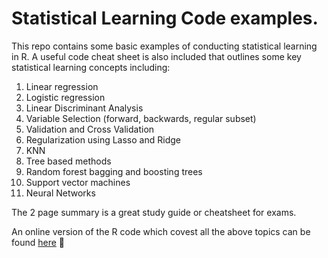 # Statistical Learning Code examples.
This repo contains some basic examples of conducting statistical learning in R. A useful code cheat sheet is also included that outlines some key statistical learning concepts including: 
1) Linear regression 
2) Logistic regression 
3) Linear Discriminant Analysis 
4) Variable Selection (forward, backwards, regular subset) 
5) Validation and Cross Validation 
6) Regularization using Lasso and Ridge 
7) KNN 
8) Tree based methods 
9) Random forest bagging and boosting trees 
10) Support vector machines 
11) Neural Networks 

The 2 page summary is a great study guide or cheatsheet for exams.

An online version of the R code which covest all the above topics can be found [here](https://chrismaree.github.io/RSupervisedLearningCheatsheet/CommonCodeExamples.html) 🚀
